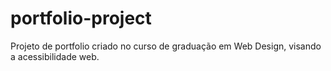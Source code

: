 # portfolio-project
Projeto de portfolio criado no curso de graduação em Web Design, visando a acessibilidade web.
